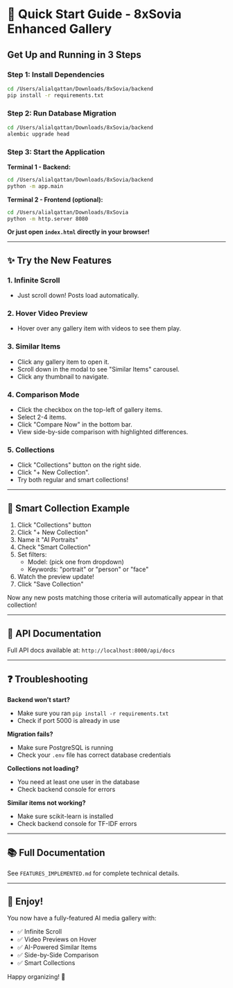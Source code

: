 # 🚀 Quick Start Guide - 8xSovia Enhanced Gallery

## Get Up and Running in 3 Steps

### Step 1: Install Dependencies
```bash
cd /Users/alialqattan/Downloads/8xSovia/backend
pip install -r requirements.txt
```

### Step 2: Run Database Migration
```bash
cd /Users/alialqattan/Downloads/8xSovia/backend
alembic upgrade head
```

### Step 3: Start the Application

**Terminal 1 - Backend:**
```bash
cd /Users/alialqattan/Downloads/8xSovia/backend
python -m app.main
```

**Terminal 2 - Frontend (optional):**
```bash
cd /Users/alialqattan/Downloads/8xSovia
python -m http.server 8080
```

**Or just open `index.html` directly in your browser!**

---

## ✨ Try the New Features

### 1. Infinite Scroll
- Just scroll down! Posts load automatically.

### 2. Hover Video Preview
- Hover over any gallery item with videos to see them play.

### 3. Similar Items
- Click any gallery item to open it.
- Scroll down in the modal to see "Similar Items" carousel.
- Click any thumbnail to navigate.

### 4. Comparison Mode
- Click the checkbox on the top-left of gallery items.
- Select 2-4 items.
- Click "Compare Now" in the bottom bar.
- View side-by-side comparison with highlighted differences.

### 5. Collections
- Click "Collections" button on the right side.
- Click "+ New Collection".
- Try both regular and smart collections!

---

## 🎯 Smart Collection Example

1. Click "Collections" button
2. Click "+ New Collection"
3. Name it "AI Portraits"
4. Check "Smart Collection"
5. Set filters:
   - Model: (pick one from dropdown)
   - Keywords: "portrait" or "person" or "face"
6. Watch the preview update!
7. Click "Save Collection"

Now any new posts matching those criteria will automatically appear in that collection!

---

## 📝 API Documentation

Full API docs available at: `http://localhost:8000/api/docs`

---

## ❓ Troubleshooting

**Backend won't start?**
- Make sure you ran `pip install -r requirements.txt`
- Check if port 5000 is already in use

**Migration fails?**
- Make sure PostgreSQL is running
- Check your `.env` file has correct database credentials

**Collections not loading?**
- You need at least one user in the database
- Check backend console for errors

**Similar items not working?**
- Make sure scikit-learn is installed
- Check backend console for TF-IDF errors

---

## 📚 Full Documentation

See `FEATURES_IMPLEMENTED.md` for complete technical details.

---

## 🎉 Enjoy!

You now have a fully-featured AI media gallery with:
- ✅ Infinite Scroll
- ✅ Video Previews on Hover
- ✅ AI-Powered Similar Items
- ✅ Side-by-Side Comparison
- ✅ Smart Collections

Happy organizing! 🚀
